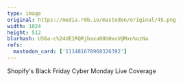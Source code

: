 ```yaml
---
type: image
original: https://media.r0b.io/mastodon/original/45.png
width: 1024
height: 512
blurhash: U56a-c%24UE1RQRjbaxa00bHxuV@Mxn%ozNa
refs:
  mastodon_card: ['111481678968326392']
---
```


Shopify's Black Friday Cyber Monday Live Coverage
